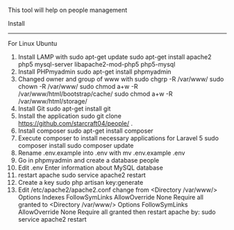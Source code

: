 This tool will help on people management

Install
_______
For Linux Ubuntu
1) Install LAMP with
    sudo apt-get update
    sudo apt-get install apache2 php5 mysql-server libapache2-mod-php5 php5-mysql
2) Install PHPmyadmin
    sudo apt-get install phpmyadmin
3) Changed owner and group of www with
    sudo chgrp -R <user> /var/www/
    sudo chown -R <user> /var/www/
    sudo chmod a+w -R /var/www/html/bootstrap/cache/
    sudo chmod a+w -R /var/www/html/storage/
4) Install Git
    sudo apt-get install git
5) Install the application
    sudo git clone https://github.com/starcraft04/people/ .
6) Install composer
    sudo apt-get install composer
7) Execute composer to install necessary applications for Laravel 5
    sudo composer install
    sudo composer update
8) Rename .env.example into .env with 
    mv .env.example .env 
9) Go in phpmyadmin and create a database people
10) Edit .env
    Enter information about MySQL database
11) restart apache
    sudo service apache2 restart
12) Create a key
    sudo php artisan key:generate
13) Edit /etc/apache2/apache2.conf 
    change from
    <Directory /var/www/>
            Options Indexes FollowSymLinks
            AllowOverride None
            Require all granted
    </Directory>
    to
    <Directory /var/www/>
            Options FollowSymLinks
            AllowOverride None
            Require all granted
    </Directory>
    then restart apache by:
    sudo service apache2 restart


